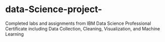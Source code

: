 # data-Science-project-
Completed labs and assignments from IBM Data Science Professional Certificate including Data Collection, Cleaning, Visualization, and Machine Learning

